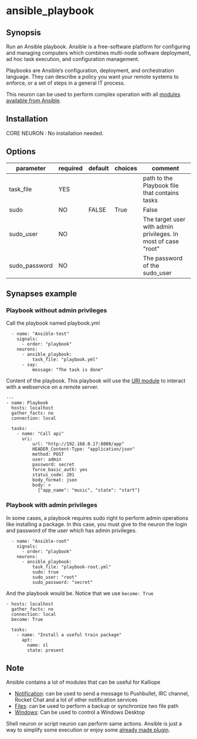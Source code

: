 # ansible_playbook

## Synopsis

Run an Ansible playbook. Ansible is a free-software platform for configuring and managing computers which combines multi-node software deployment, ad hoc task execution, and configuration management.

Playbooks are Ansible’s configuration, deployment, and orchestration language. They can describe a policy you want your remote systems to enforce, or a set of steps in a general IT process.

This neuron can be used to perform complex operation with all [modules available from Ansible](http://docs.ansible.com/ansible/modules.html).

## Installation

CORE NEURON : No installation needed.  

## Options

| parameter     | required | default | choices      | comment                                                                                                                          |
|---------------|----------|---------|--------------|----------------------------------------------------------------------------------------------------------------------------------|
| task_file     | YES      |         |              | path to the Playbook file that contains tasks                                                                                    |
| sudo          | NO       | FALSE   | True | False | If the playbook will require root privileges (become=true) , this must be set to True and sudo_user and password set accordingly |
| sudo_user     | NO       |         |              | The target user with admin privileges. In most of case "root"                                                                    |
| sudo_password | NO       |         |              | The password of the sudo_user                                                                                                    |



## Synapses example

### Playbook without admin privileges

Call the playbook named playbook.yml
```
  - name: "Ansible-test"
    signals:
      - order: "playbook"
    neurons:
      - ansible_playbook: 
          task_file: "playbook.yml"
      - say:
          message: "The task is done"
```

Content of the playbook. This playbook will use the [URI module](http://docs.ansible.com/ansible/uri_module.html) to interact with a webservice on a remote server.
```
---
- name: Playbook
  hosts: localhost
  gather_facts: no
  connection: local

  tasks:   
    - name: "Call api"
      uri:
          url: "http://192.168.0.17:8000/app"
          HEADER_Content-Type: "application/json"
          method: POST
          user: admin
          password: secret
          force_basic_auth: yes
          status_code: 201
          body_format: json
          body: >
            {"app_name": "music", "state": "start"}
```

### Playbook with admin privileges

In some cases, a playbook requires sudo right to perform admin operations like installing a package.
In this case, you must give to the neuron the login and password of the user which has admin privileges.
```
  - name: "Ansible-root"
    signals:
      - order: "playbook"
    neurons:
      - ansible_playbook:
          task_file: "playbook-root.yml"
          sudo: true
          sudo_user: "root"
          sudo_password: "secret"
```

And the playbook would be. Notice that we use `become: True`
```
- hosts: localhost
  gather_facts: no
  connection: local
  become: True

  tasks:
    - name: "Install a useful train package"
      apt:
        name: sl
        state: present
```

## Note

Ansible contains a lot of modules that can be useful for Kalliope

- [Notification](http://docs.ansible.com/ansible/list_of_notification_modules.html): can be used to send a message to Pushbullet, IRC channel, Rocket Chat and a lot of other notification services
- [Files](http://docs.ansible.com/ansible/list_of_files_modules.html): can be used to perform a backup or synchronize two file path
- [Windows](http://docs.ansible.com/ansible/list_of_windows_modules.html): Can be used to control a Windows Desktop

Shell neuron or script neuron can perform same actions. Ansible is just a way to simplify some execution or enjoy some [already made plugin](http://docs.ansible.com/ansible/modules_by_category.html). 
